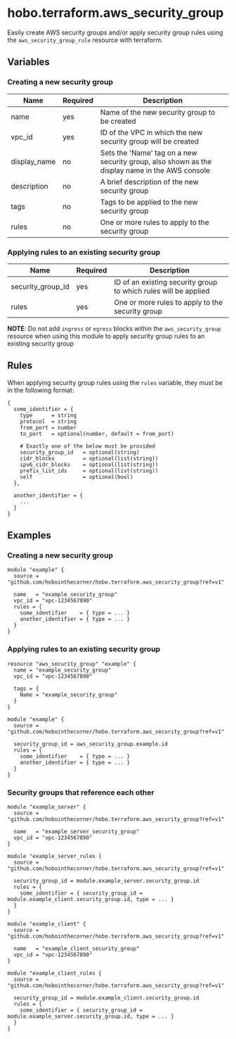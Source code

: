 # hobo.terraform.aws_security_group
Easily create AWS security groups and/or apply security group rules using the `aws_security_group_rule` resource with terraform.

## Variables
### Creating a new security group

|        Name       | Required | Description |
|-------------------|----------|-------------|
|        name       |    yes   | Name of the new security group to be created |
|       vpc_id      |    yes   | ID of the VPC in which the new security group will be created |
|    display_name   |    no    | Sets the 'Name' tag on a new security group, also shown as the display name in the AWS console |
|    description    |    no    | A brief description of the new security group |
|       tags        |    no    | Tags to be applied to the new security group |
|       rules       |    no    | One or more rules to apply to the security group |

### Applying rules to an existing security group

|       Name        | Required | Description |
|-------------------|----------|-------------|
| security_group_id |    yes   | ID of an existing security group to which rules will be applied |
|       rules       |    yes   | One or more rules to apply to the security group |

**NOTE**: Do not add `ingress` or `egress` blocks within the `aws_security_group` resource when using this module to apply security group rules to an existing security group

## Rules

When applying security group rules using the `rules` variable, they must be in the following format:

```hcl
{
  some_identifier = {
    type      = string
    protocol  = string
    from_port = number
    to_port   = optional(number, default = from_port)

    # Exactly one of the below must be provided
    security_group_id   = optional(string)
    cidr_blocks         = optional(list(string))
    ipv6_cidr_blocks    = optional(list(string))
    prefix_list_ids     = optional(list(string))
    self                = optional(bool)
  },

  another_identifier = {
    ...
  }
}
```

## Examples
### Creating a new security group

```hcl
module "example" {
  source = "github.com/hobointhecorner/hobo.terraform.aws_security_group?ref=v1"

  name   = "example_security_group"
  vpc_id = "vpc-1234567890"
  rules = {
    some_identifier    = { type = ... }
    another_identifier = { type = ... }
  }
}
```

### Applying rules to an existing security group

```hcl
resource "aws_security_group" "example" {
  name = "example_security_group"
  vpc_id = "vpc-1234567890"

  tags = {
    Name = "example_security_group"
  }
}

module "example" {
  source = "github.com/hobointhecorner/hobo.terraform.aws_security_group?ref=v1"

  security_group_id = aws_security_group.example.id
  rules = {
    some_identifier    = { type = ... }
    another_identifier = { type = ... }
  }
}
```

### Security groups that reference each other

```hcl
module "example_server" {
  source = "github.com/hobointhecorner/hobo.terraform.aws_security_group?ref=v1"

  name   = "example_server_security_group"
  vpc_id = "vpc-1234567890"
}

module "example_server_rules {
  source = "github.com/hobointhecorner/hobo.terraform.aws_security_group?ref=v1"

  security_group_id = module.example_server.security_group.id
  rules = {
    some_identifier = { security_group_id = module.example_client.security_group.id, type = ... }
  }
}

module "example_client" {
  source = "github.com/hobointhecorner/hobo.terraform.aws_security_group?ref=v1"

  name   = "example_client_security_group"
  vpc_id = "vpc-1234567890"
}

module "example_client_rules {
  source = "github.com/hobointhecorner/hobo.terraform.aws_security_group?ref=v1"

  security_group_id = module.example_client.security_group.id
  rules = {
    some_identifier = { security_group_id = module.example_server.security_group.id, type = ... }
  }
}
```
